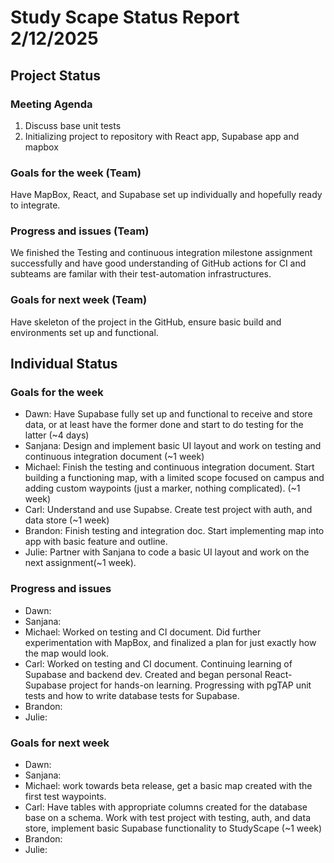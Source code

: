 # Study Scape Status Report 2/12/2025

## Project Status

### Meeting Agenda
1. Discuss base unit tests
2. Initializing project to repository with React app, Supabase app and mapbox

### Goals for the week (Team)
Have MapBox, React, and Supabase set up individually and hopefully ready to integrate.

### Progress and issues (Team)
We finished the Testing and continuous integration milestone assignment successfully and have good understanding of GitHub actions for CI and subteams are familar with their  test-automation infrastructures.

### Goals for next week (Team)
Have skeleton of the project in the GitHub, ensure basic build and environments set up and functional.

## Individual Status

### Goals for the week
- Dawn: Have Supabase fully set up and functional to receive and store data, or at least have the former done and start to do testing for the latter (~4 days)
- Sanjana: Design and implement basic UI layout and work on testing and continuous integration document (~1 week)
- Michael: Finish the testing and continuous integration document. Start building a functioning map, with a limited scope focused on campus and adding custom waypoints (just a marker, nothing complicated). (~1 week)
- Carl: Understand and use Supabse. Create test project with auth, and data store (~1 week)
- Brandon: Finish testing and integration doc. Start implementing map into app with basic feature and outline.
- Julie: Partner with Sanjana to code a basic UI layout and work on the next assignment(~1 week).

### Progress and issues
- Dawn:
- Sanjana:
- Michael: Worked on testing and CI document. Did further experimentation with MapBox, and finalized a plan for just exactly how the map would look.
- Carl: Worked on testing and CI document. Continuing learning of Supabase and backend dev. Created and began personal React-Supabase project for hands-on learning. Progressing with pgTAP unit tests and how to write database tests for Supabase.
- Brandon:
- Julie:

### Goals for next week
- Dawn:
- Sanjana:
- Michael: work towards beta release, get a basic map created with the first test waypoints.
- Carl: Have tables with appropriate columns created for the database base on a schema. Work with test project with testing, auth, and data store, implement basic Supabase functionality to StudyScape (~1 week)
- Brandon:
- Julie:
